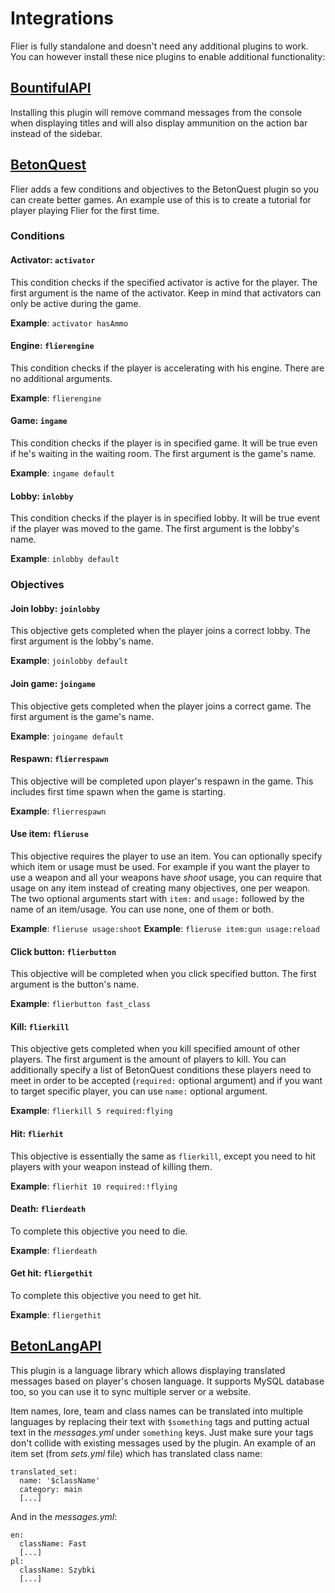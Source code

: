 # Integrations

Flier is fully standalone and doesn't need any additional plugins to work. You can however install these nice plugins to enable additional functionality:

## [BountifulAPI](https://www.spigotmc.org/resources/bountifulapi-1-8-1-9-1-10.1394/)

Installing this plugin will remove command messages from the console when displaying titles and will also display ammunition on the action bar instead of the sidebar.

## [BetonQuest](https://www.spigotmc.org/resources/betonquest.2117/)

Flier adds a few conditions and objectives to the BetonQuest plugin so you can create better games. An example use of this is to create a tutorial for player playing Flier for the first time.

### Conditions

#### Activator: `activator`

This condition checks if the specified activator is active for the player. The first argument is the name of the activator. Keep in mind that activators can only be active during the game.

**Example**: `activator hasAmmo`

#### Engine: `flierengine`

This condition checks if the player is accelerating with his engine. There are no additional arguments.

**Example**: `flierengine`

#### Game: `ingame`

This condition checks if the player is in specified game. It will be true even if he's waiting in the waiting room. The first argument is the game's name.

**Example**: `ingame default`

#### Lobby: `inlobby`

This condition checks if the player is in specified lobby. It will be true event if the player was moved to the game. The first argument is the lobby's name.

**Example**: `inlobby default`

### Objectives

#### Join lobby: `joinlobby`

This objective gets completed when the player joins a correct lobby. The first argument is the lobby's name.

**Example**: `joinlobby default`

#### Join game: `joingame`

This objective gets completed when the player joins a correct game. The first argument is the game's name.

**Example**: `joingame default`

#### Respawn: `flierrespawn`

This objective will be completed upon player's respawn in the game. This includes first time spawn when the game is starting.

**Example**: `flierrespawn`

#### Use item: `flieruse`

This objective requires the player to use an item. You can optionally specify which item or usage must be used. For example if you want the player to use a weapon and all your weapons have _shoot_ usage, you can require that usage on any item instead of creating many objectives, one per weapon. The two optional arguments start with `item:` and `usage:` followed by the name of an item/usage. You can use none, one of them or both.

**Example**: `flieruse usage:shoot`
**Example**: `flieruse item:gun usage:reload`

#### Click button: `flierbutton`

This objective will be completed when you click specified button. The first argument is the button's name.

**Example**: `flierbutton fast_class`

#### Kill: `flierkill`

This objective gets completed when you kill specified amount of other players. The first argument is the amount of players to kill. You can additionally specify a list of BetonQuest conditions these players need to meet in order to be accepted (`required:` optional argument) and if you want to target specific player, you can use `name:` optional argument.

**Example**: `flierkill 5 required:flying`

#### Hit: `flierhit`

This objective is essentially the same as `flierkill`, except you need to hit players with your weapon instead of killing them.

**Example**: `flierhit 10 required:!flying`

#### Death: `flierdeath`

To complete this objective you need to die.

**Example**: `flierdeath`

#### Get hit: `fliergethit`

To complete this objective you need to get hit.

**Example**: `fliergethit`

#### 

## [BetonLangAPI](https://github.com/Co0sh/BetonLangAPI)

This plugin is a language library which allows displaying translated messages based on player's chosen language. It supports MySQL database too, so you can use it to sync multiple server or a website.

Item names, lore, team and class names can be translated into multiple languages by replacing their text with `$something` tags and putting actual text in the _messages.yml_ under `something` keys. Just make sure your tags don't collide with existing messages used by the plugin. An example of an item set (from _sets.yml_ file) which has translated class name:

```
translated_set:
  name: '$className'
  category: main
  [...]
```

And in the _messages.yml_:

```
en:
  className: Fast
  [...]
pl:
  className: Szybki
  [...]
```
